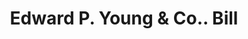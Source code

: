 ---
doi: 10.7916/D8BK2QBX
date_other: '1909'
date_other_textual: '1909'
form: printed ephemera
genre:
- Invoices
name:
- Edward P. Young & Co.
object_in_context_url: https://biggert.cul.columbia.edu/items/view/ave_biggert_00374
subject_hierarchical_geographic:
- Boston, Massachusetts, United States
subject_name:
- Edward P. Young & Co.
title: Edward P. Young & Co.. Bill
sort_title: Edward P. Young & Co.. Bill
call_number: ave_biggert_00374
coordinates:
- 42.35805555555556,-71.06361111111111
pid: ave_biggert_00374
identifiers: ave_biggert_00374
permalink: /biggert/ave_biggert_00374/
layout: iiif-image-page
---